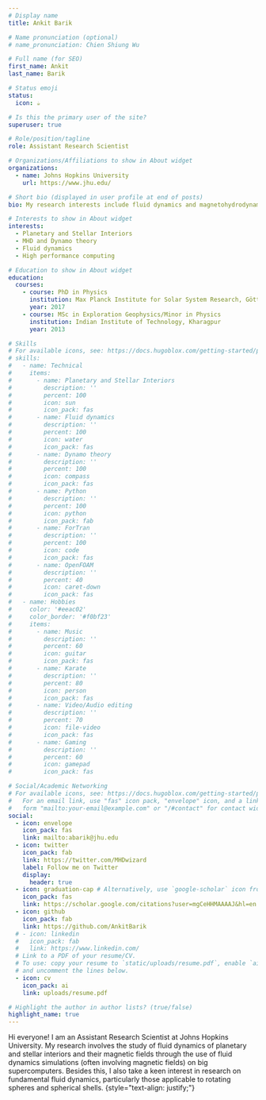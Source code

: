 ```yaml
---
# Display name
title: Ankit Barik

# Name pronunciation (optional)
# name_pronunciation: Chien Shiung Wu

# Full name (for SEO)
first_name: Ankit
last_name: Barik

# Status emoji
status:
  icon: ☕️

# Is this the primary user of the site?
superuser: true

# Role/position/tagline
role: Assistant Research Scientist

# Organizations/Affiliations to show in About widget
organizations:
  - name: Johns Hopkins University
    url: https://www.jhu.edu/

# Short bio (displayed in user profile at end of posts)
bio: My research interests include fluid dynamics and magnetohydrodynamics of planetary and stellar interiors, computational fluid dynamics and turbulence.

# Interests to show in About widget
interests:
  - Planetary and Stellar Interiors
  - MHD and Dynamo theory
  - Fluid dynamics
  - High performance computing

# Education to show in About widget
education:
  courses:
    - course: PhD in Physics
      institution: Max Planck Institute for Solar System Research, Göttingen, Germany
      year: 2017
    - course: MSc in Exploration Geophysics/Minor in Physics
      institution: Indian Institute of Technology, Kharagpur
      year: 2013

# Skills
# For available icons, see: https://docs.hugoblox.com/getting-started/page-builder/#icons
# skills:
#   - name: Technical
#     items:
#       - name: Planetary and Stellar Interiors
#         description: ''
#         percent: 100
#         icon: sun
#         icon_pack: fas
#       - name: Fluid dynamics
#         description: ''
#         percent: 100
#         icon: water
#         icon_pack: fas
#       - name: Dynamo theory
#         description: ''
#         percent: 100
#         icon: compass
#         icon_pack: fas
#       - name: Python
#         description: ''
#         percent: 100
#         icon: python
#         icon_pack: fab
#       - name: ForTran
#         description: ''
#         percent: 100
#         icon: code
#         icon_pack: fas
#       - name: OpenFOAM
#         description: ''
#         percent: 40
#         icon: caret-down
#         icon_pack: fas
#   - name: Hobbies
#     color: '#eeac02'
#     color_border: '#f0bf23'
#     items:
#       - name: Music
#         description: ''
#         percent: 60
#         icon: guitar
#         icon_pack: fas
#       - name: Karate
#         description: ''
#         percent: 80
#         icon: person
#         icon_pack: fas
#       - name: Video/Audio editing
#         description: ''
#         percent: 70
#         icon: file-video
#         icon_pack: fas
#       - name: Gaming
#         description: ''
#         percent: 60
#         icon: gamepad
#         icon_pack: fas

# Social/Academic Networking
# For available icons, see: https://docs.hugoblox.com/getting-started/page-builder/#icons
#   For an email link, use "fas" icon pack, "envelope" icon, and a link in the
#   form "mailto:your-email@example.com" or "/#contact" for contact widget.
social:
  - icon: envelope
    icon_pack: fas
    link: mailto:abarik@jhu.edu
  - icon: twitter
    icon_pack: fab
    link: https://twitter.com/MHDwizard
    label: Follow me on Twitter
    display:
      header: true
  - icon: graduation-cap # Alternatively, use `google-scholar` icon from `ai` icon pack
    icon_pack: fas
    link: https://scholar.google.com/citations?user=mgCeHHMAAAAJ&hl=en
  - icon: github
    icon_pack: fab
    link: https://github.com/AnkitBarik
  # - icon: linkedin
  #   icon_pack: fab
  #   link: https://www.linkedin.com/
  # Link to a PDF of your resume/CV.
  # To use: copy your resume to `static/uploads/resume.pdf`, enable `ai` icons in `params.yaml`,
  # and uncomment the lines below.
  - icon: cv
    icon_pack: ai
    link: uploads/resume.pdf

# Highlight the author in author lists? (true/false)
highlight_name: true
---
```


Hi everyone! I am an Assistant Research Scientist at Johns Hopkins University. My research involves the study of fluid dynamics of planetary and stellar interiors and their magnetic fields through the use of fluid dynamics simulations (often involving magnetic fields) on big supercomputers. Besides this, I also take a keen interest in research on fundamental fluid dynamics, particularly those applicable to rotating spheres and spherical shells.
{style="text-align: justify;"}
